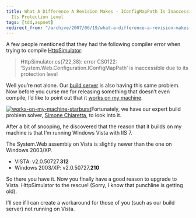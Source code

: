 ```yaml
---
title: What A Difference A Revision Makes - IConfigMapPath Is Inaccessible Due To
  Its Protection Level
tags: [tdd,aspnet]
redirect_from: "/archive/2007/06/19/what-a-difference-a-revision-makes---iconfigmappath-is-inaccessible.aspx/"
---
```


A few people mentioned that they had the following compiler error when
trying to compile
[HttpSimulator](https://haacked.com/archive/2007/06/19/unit-tests-web-code-without-a-web-server-using-httpsimulator.aspx "Unit Test Web Code Without A Web Server Using HttpSimulator"):

> HttpSimulator.cs(722,38): error CS0122:
> ’System.Web.Configuration.IConfigMapPath’ is inaccessible due to its
> protection level

Well you’re not alone. Our [build
server](http://build.subtextproject.com/ccnet/server/local/project/SubText-2.0/build/log20070620184757.xml/ViewBuildReport.aspx "Subtext Build Server")
is also having this same problem. Now before you curse me for releasing
something that doesn’t even compile, I’d like to point out that it
[works on my
machine](http://www.codinghorror.com/blog/archives/000818.html "Works on my machine certification").

[![works-on-my-machine-starburst](https://haacked.com/images/haacked_com/WindowsLiveWriter/IConfigMapPathIsInaccessibleDueToItsProt_1446B/works-on-my-machine-starburst_thumb.png)](https://haacked.com/images/haacked_com/WindowsLiveWriter/IConfigMapPathIsInaccessibleDueToItsProt_1446B/works-on-my-machine-starburst.png)Fortunately,
we have our expert build problem solver, [Simone
Chiaretta](http://codeclimber.net.nz/ "Simone Chiaretta"), to look into
it.

After a bit of snooping, he discovered that the reason that it builds on
my machine is that I’m running Windows Vista with IIS 7.

The System.Web assembly on Vista is slightly newer than the one on
Windows 2003/XP.

-   VISTA: v2.0.50727.**312**
-   Windows 2003/XP: v2.0.50727.**210**

So there you have it. Now you finally have a good reason to upgrade to
Vista. HttpSimulator to the rescue! (Sorry, I know that punchline is
getting old).

I’ll see if I can create a workaround for those of you (such as our
build server) not running on Vista.


